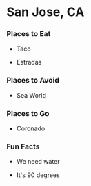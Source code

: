 # San Jose, CA

### Places to Eat

- Taco

- Estradas

### Places to Avoid

- Sea World

### Places to Go

- Coronado

### Fun Facts

- We need water

- It's 90 degrees
